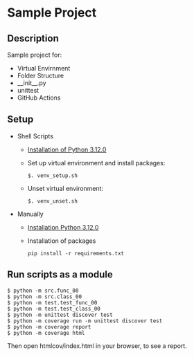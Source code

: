# Sample Project

## Description
Sample project for:
- Virtual Envirnment
- Folder Structure
- \_\_init\_\_.py
- unittest
- GitHub Actions

## Setup
- Shell Scripts
    - [Installation of Python 3.12.0](https://www.python.org/downloads/release/python-3120/)
    - Set up virtual environment and install packages:

        ```$. venv_setup.sh```
    - Unset virtual environment:

        ```$. venv_unset.sh```
- Manually
    - [Installation Python 3.12.0](https://www.python.org/downloads/release/python-3120/)
    - Installation of packages

        ```pip install -r requirements.txt```

## Run scripts as a module
```
$ python -m src.func_00
$ python -m src.class_00
$ python -m test.test_func_00
$ python -m test.test_class_00
$ python -m unittest discover test
$ python -m coverage run -m unittest discover test
$ python -m coverage report
$ python -m coverage html
```
Then open htmlcov/index.html in your browser, to see a report.
